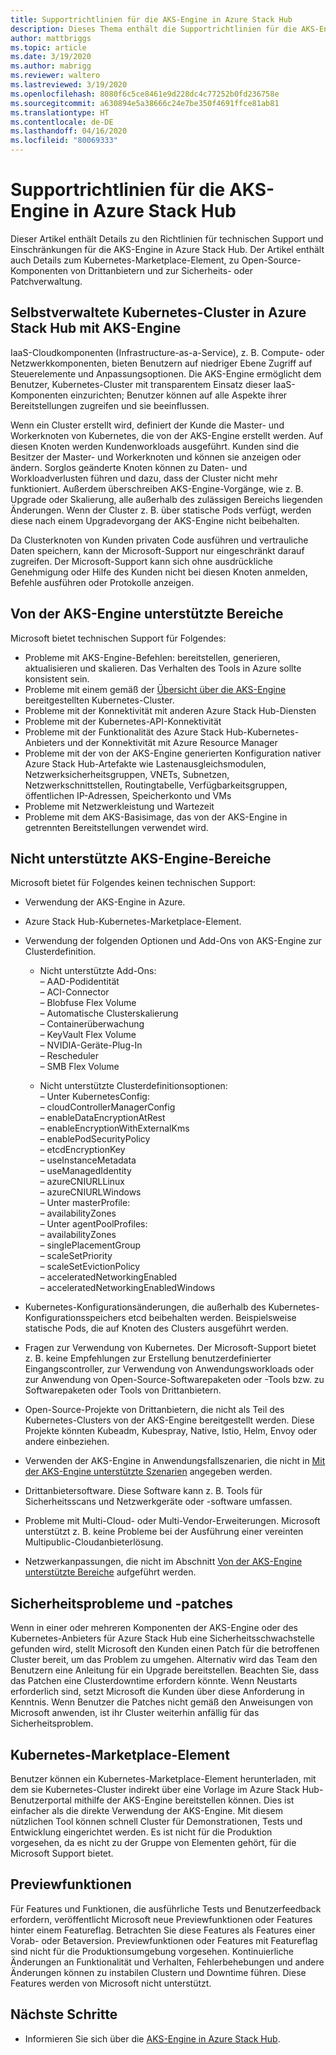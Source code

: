 ```yaml
---
title: Supportrichtlinien für die AKS-Engine in Azure Stack Hub
description: Dieses Thema enthält die Supportrichtlinien für die AKS-Engine in Azure Stack Hub.
author: mattbriggs
ms.topic: article
ms.date: 3/19/2020
ms.author: mabrigg
ms.reviewer: waltero
ms.lastreviewed: 3/19/2020
ms.openlocfilehash: 8080f6c5ce8461e9d228dc4c77252b0fd236758e
ms.sourcegitcommit: a630894e5a38666c24e7be350f4691ffce81ab81
ms.translationtype: HT
ms.contentlocale: de-DE
ms.lasthandoff: 04/16/2020
ms.locfileid: "80069333"
---
```

# <a name="support-policies-for-aks-engine-on-azure-stack-hub"></a>Supportrichtlinien für die AKS-Engine in Azure Stack Hub

Dieser Artikel enthält Details zu den Richtlinien für technischen Support und Einschränkungen für die AKS-Engine in Azure Stack Hub. Der Artikel enthält auch Details zum Kubernetes-Marketplace-Element, zu Open-Source-Komponenten von Drittanbietern und zur Sicherheits- oder Patchverwaltung. 

## <a name="self-managed-kubernetes-clusters-on-azure-stack-hub-with-aks-engine"></a>Selbstverwaltete Kubernetes-Cluster in Azure Stack Hub mit AKS-Engine

IaaS-Cloudkomponenten (Infrastructure-as-a-Service), z. B. Compute- oder Netzwerkkomponenten, bieten Benutzern auf niedriger Ebene Zugriff auf Steuerelemente und Anpassungsoptionen. Die AKS-Engine ermöglicht dem Benutzer, Kubernetes-Cluster mit transparentem Einsatz dieser IaaS-Komponenten einzurichten; Benutzer können auf alle Aspekte ihrer Bereitstellungen zugreifen und sie beeinflussen.

Wenn ein Cluster erstellt wird, definiert der Kunde die Master- und Workerknoten von Kubernetes, die von der AKS-Engine erstellt werden. Auf diesen Knoten werden Kundenworkloads ausgeführt. Kunden sind die Besitzer der Master- und Workerknoten und können sie anzeigen oder ändern. Sorglos geänderte Knoten können zu Daten- und Workloadverlusten führen und dazu, dass der Cluster nicht mehr funktioniert. Außerdem überschreiben AKS-Engine-Vorgänge, wie z. B. Upgrade oder Skalierung, alle außerhalb des zulässigen Bereichs liegenden Änderungen. Wenn der Cluster z. B. über statische Pods verfügt, werden diese nach einem Upgradevorgang der AKS-Engine nicht beibehalten.

Da Clusterknoten von Kunden privaten Code ausführen und vertrauliche Daten speichern, kann der Microsoft-Support nur eingeschränkt darauf zugreifen. Der Microsoft-Support kann sich ohne ausdrückliche Genehmigung oder Hilfe des Kunden nicht bei diesen Knoten anmelden, Befehle ausführen oder Protokolle anzeigen.

## <a name="aks-engine-supported-areas"></a>Von der AKS-Engine unterstützte Bereiche

Microsoft bietet technischen Support für Folgendes:

-  Probleme mit AKS-Engine-Befehlen: bereitstellen, generieren, aktualisieren und skalieren. Das Verhalten des Tools in Azure sollte konsistent sein.
-  Probleme mit einem gemäß der [Übersicht über die AKS-Engine](azure-stack-kubernetes-aks-engine-overview.md) bereitgestellten Kubernetes-Cluster.
-  Probleme mit der Konnektivität mit anderen Azure Stack Hub-Diensten 
-  Probleme mit der Kubernetes-API-Konnektivität
-  Probleme mit der Funktionalität des Azure Stack Hub-Kubernetes-Anbieters und der Konnektivität mit Azure Resource Manager
-  Probleme mit der von der AKS-Engine generierten Konfiguration nativer Azure Stack Hub-Artefakte wie Lastenausgleichsmodulen, Netzwerksicherheitsgruppen, VNETs, Subnetzen, Netzwerkschnittstellen, Routingtabelle, Verfügbarkeitsgruppen, öffentlichen IP-Adressen, Speicherkonto und VMs 
-  Probleme mit Netzwerkleistung und Wartezeit
-  Probleme mit dem AKS-Basisimage, das von der AKS-Engine in getrennten Bereitstellungen verwendet wird. 

## <a name="aks-engine-areas-not-supported"></a>Nicht unterstützte AKS-Engine-Bereiche

Microsoft bietet für Folgendes keinen technischen Support:

-  Verwendung der AKS-Engine in Azure.
-  Azure Stack Hub-Kubernetes-Marketplace-Element.
-  Verwendung der folgenden Optionen und Add-Ons von AKS-Engine zur Clusterdefinition.
    -  Nicht unterstützte Add-Ons:  
            – AAD-Podidentität  
            – ACI-Connector  
            – Blobfuse Flex Volume  
            – Automatische Clusterskalierung  
            – Containerüberwachung  
            – KeyVault Flex Volume  
            – NVIDIA-Geräte-Plug-In  
            – Rescheduler  
            – SMB Flex Volume  
        
    -  Nicht unterstützte Clusterdefinitionsoptionen:  
            – Unter KubernetesConfig:  
                    – cloudControllerManagerConfig  
                    – enableDataEncryptionAtRest  
                    – enableEncryptionWithExternalKms  
                    – enablePodSecurityPolicy  
                    – etcdEncryptionKey  
                    – useInstanceMetadata  
                    – useManagedIdentity  
                    – azureCNIURLLinux  
                    – azureCNIURLWindows  
            – Unter masterProfile:  
                    – availabilityZones  
            – Unter agentPoolProfiles:  
                    – availabilityZones  
                    – singlePlacementGroup  
                    – scaleSetPriority  
                    – scaleSetEvictionPolicy  
                    – acceleratedNetworkingEnabled  
                    – acceleratedNetworkingEnabledWindows

-  Kubernetes-Konfigurationsänderungen, die außerhalb des Kubernetes-Konfigurationsspeichers etcd beibehalten werden. Beispielsweise statische Pods, die auf Knoten des Clusters ausgeführt werden.
-  Fragen zur Verwendung von Kubernetes. Der Microsoft-Support bietet z. B. keine Empfehlungen zur Erstellung benutzerdefinierter Eingangscontroller, zur Verwendung von Anwendungsworkloads oder zur Anwendung von Open-Source-Softwarepaketen oder -Tools bzw. zu Softwarepaketen oder Tools von Drittanbietern.
-  Open-Source-Projekte von Drittanbietern, die nicht als Teil des Kubernetes-Clusters von der AKS-Engine bereitgestellt werden. Diese Projekte könnten Kubeadm, Kubespray, Native, Istio, Helm, Envoy oder andere einbeziehen.
-  Verwenden der AKS-Engine in Anwendungsfallszenarien, die nicht in [Mit der AKS-Engine unterstützte Szenarien](azure-stack-kubernetes-aks-engine-overview.md#supported-scenarios-with-the-aks-engine) angegeben werden.
-  Drittanbietersoftware. Diese Software kann z. B. Tools für Sicherheitsscans und Netzwerkgeräte oder -software umfassen.
-  Probleme mit Multi-Cloud- oder Multi-Vendor-Erweiterungen. Microsoft unterstützt z. B. keine Probleme bei der Ausführung einer vereinten Multipublic-Cloudanbieterlösung.
-  Netzwerkanpassungen, die nicht im Abschnitt [Von der AKS-Engine unterstützte Bereiche](#aks-engine-supported-areas) aufgeführt werden.

##  <a name="security-issues-and-patching"></a>Sicherheitsprobleme und -patches

Wenn in einer oder mehreren Komponenten der AKS-Engine oder des Kubernetes-Anbieters für Azure Stack Hub eine Sicherheitsschwachstelle gefunden wird, stellt Microsoft den Kunden einen Patch für die betroffenen Cluster bereit, um das Problem zu umgehen. Alternativ wird das Team den Benutzern eine Anleitung für ein Upgrade bereitstellen. Beachten Sie, dass das Patchen eine Clusterdowntime erfordern könnte. Wenn Neustarts erforderlich sind, setzt Microsoft die Kunden über diese Anforderung in Kenntnis. Wenn Benutzer die Patches nicht gemäß den Anweisungen von Microsoft anwenden, ist ihr Cluster weiterhin anfällig für das Sicherheitsproblem.

## <a name="kubernetes-marketplace-item"></a>Kubernetes-Marketplace-Element

Benutzer können ein Kubernetes-Marketplace-Element herunterladen, mit dem sie Kubernetes-Cluster indirekt über eine Vorlage im Azure Stack Hub-Benutzerportal mithilfe der AKS-Engine bereitstellen können. Dies ist einfacher als die direkte Verwendung der AKS-Engine. Mit diesem nützlichen Tool können schnell Cluster für Demonstrationen, Tests und Entwicklung eingerichtet werden. Es ist nicht für die Produktion vorgesehen, da es nicht zu der Gruppe von Elementen gehört, für die Microsoft Support bietet.

## <a name="preview-features"></a>Previewfunktionen

Für Features und Funktionen, die ausführliche Tests und Benutzerfeedback erfordern, veröffentlicht Microsoft neue Previewfunktionen oder Features hinter einem Featureflag. Betrachten Sie diese Features als Features einer Vorab- oder Betaversion. Previewfunktionen oder Features mit Featureflag sind nicht für die Produktionsumgebung vorgesehen. Kontinuierliche Änderungen an Funktionalität und Verhalten, Fehlerbehebungen und andere Änderungen können zu instabilen Clustern und Downtime führen. Diese Features werden von Microsoft nicht unterstützt.

## <a name="next-steps"></a>Nächste Schritte

- Informieren Sie sich über die [AKS-Engine in Azure Stack Hub](azure-stack-kubernetes-aks-engine-overview.md).
